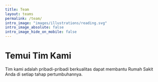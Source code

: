 ```yaml
---
title: Team
layout: teams
permalink: /team/
intro_image: "images/illustrations/reading.svg"
intro_image_absolute: false
intro_image_hide_on_mobile: false
---
```


# Temui Tim Kami

Tim kami adalah pribadi-pribadi berkualitas dapat membantu Rumah Sakit Anda di setiap tahap pertumbuhannya.
